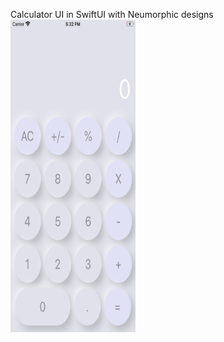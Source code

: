 Calculator UI in SwiftUI with Neumorphic designs
<br>
<img src="https://github.com/AbhishekPMukundan/Calculator/blob/master/Calculator/Calculator.png" width="200" height="500"/>
